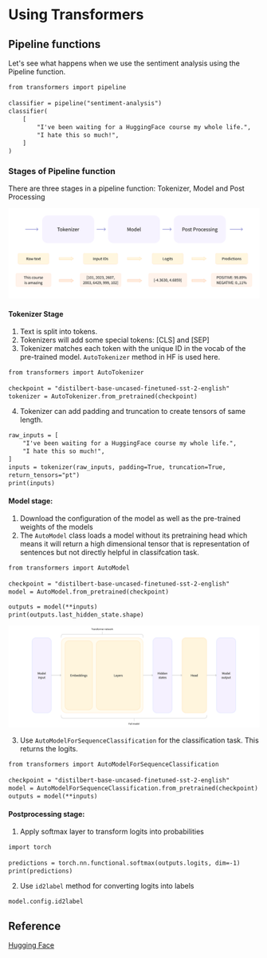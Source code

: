 
# Using Transformers

## Pipeline functions

Let's see what happens when we use the sentiment analysis using the Pipeline function.

```
from transformers import pipeline

classifier = pipeline("sentiment-analysis")
classifier(
    [
        "I've been waiting for a HuggingFace course my whole life.",
        "I hate this so much!",
    ]
)
```

### Stages of Pipeline function
There are three stages in a pipeline function: Tokenizer, Model and Post Processing

!['Behind-the-pipeline](/assets/img/2023-05-01-Using-Transformers/behind-pipeline.svg)

#### Tokenizer Stage
1. Text is split into tokens.
2. Tokenizers will add some special tokens: [CLS] and [SEP]
3. Tokenizer matches each token with the unique ID in the vocab of the pre-trained model. `AutoTokenizer` method in HF is used here.

```
from transformers import AutoTokenizer

checkpoint = "distilbert-base-uncased-finetuned-sst-2-english"
tokenizer = AutoTokenizer.from_pretrained(checkpoint)
```

4. Tokenizer can add padding and truncation to create tensors of same length.

```
raw_inputs = [
    "I've been waiting for a HuggingFace course my whole life.",
    "I hate this so much!",
]
inputs = tokenizer(raw_inputs, padding=True, truncation=True, return_tensors="pt")
print(inputs)
```

#### Model stage:
1. Download the configuration of the model as well as the pre-trained weights of the models
2. The `AutoModel` class loads a model without its pretraining head which means it will return a high dimensional tensor that is representation of sentences but not directly helpful in classifcation task.

```
from transformers import AutoModel

checkpoint = "distilbert-base-uncased-finetuned-sst-2-english"
model = AutoModel.from_pretrained(checkpoint)
```

```
outputs = model(**inputs)
print(outputs.last_hidden_state.shape)
```

!['Model-heads](/assets/img/2023-05-01-Using-Transformers/model-heads.svg)


3. Use `AutoModelForSequenceClassification` for the classification task. This returns the logits.

```
from transformers import AutoModelForSequenceClassification

checkpoint = "distilbert-base-uncased-finetuned-sst-2-english"
model = AutoModelForSequenceClassification.from_pretrained(checkpoint)
outputs = model(**inputs)
```

#### Postprocessing stage: 
1. Apply softmax layer to transform logits into probabilities

```
import torch

predictions = torch.nn.functional.softmax(outputs.logits, dim=-1)
print(predictions)
```

2. Use `id2label` method for converting logits into labels

```
model.config.id2label
```

## Reference
[Hugging Face](https://huggingface.co/learn/nlp-course)